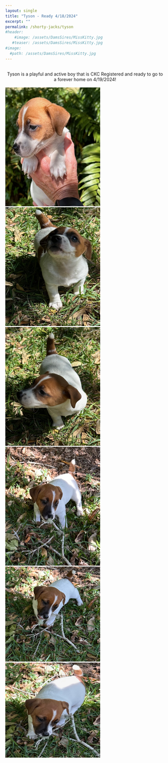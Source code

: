 ```yaml
---
layout: single
title: "Tyson - Ready 4/18/2024"
excerpt: ""
permalink: /shorty-jacks/tyson
#header: 
    #image: /assets/DamsSires/MissKitty.jpg
   #teaser: /assets/DamsSires/MissKitty.jpg
#image:
  #path: /assets/DamsSires/MissKitty.jpg
---
```

 <br>
 <center>Tyson is a playful and active boy that is CKC Registered and ready to go to a forever home on 4/19/2024!</center>
<br>
 <img src="/assets/Litter1/Tyson 1.jpg" alt="Ace1" style="width:300px;height:375px;">
 <img src="/assets/Litter1/Tyson 2.jpg" alt="Ace1" style="width:300px;height:375px;">
 <img src="/assets/Litter1/Tyson 4.jpg" alt="Ace1" style="width:300px;height:375px;">
 <img src="/assets/Litter1/Tyson 6.jpg" alt="Ace1" style="width:300px;height:375px;">
 <img src="/assets/Litter1/Tyson 7.jpg" alt="Ace1" style="width:300px;height:300px;">
 <img src="/assets/Litter1/Tyson 8.jpg" alt="Ace1" style="width:300px;height:300px;">
